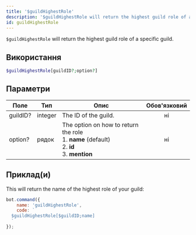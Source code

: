 ```yaml
---
title: '$guildHighestRole'
description: '$guildHighestRole will return the highest guild role of a specific guild.'
id: guildHighestRole
---
```


`$guildHighestRole` will return the highest guild role of a specific guild.

## Використання

```php
$guildHighestRole[guildID?;option?]
```

## Параметри

| Поле     | Тип     | Опис                                                                                                                       | Обов'язковий |
| -------- | ------- | -------------------------------------------------------------------------------------------------------------------------- |:------------:|
| guildID? | integer | The ID of the guild.                                                                                                       |      ні      |
| option?  | рядок   | The option on how to return the role <br /> 1. **name** (default) <br /> 2. **id** <br /> 3. **mention** |      ні      |

## Приклад(и)

This will return the name of the highest role of your guild:

```javascript
bot.command({
    name: 'guildHighestRole',
    code: `
  $guildHighestRole[$guildID;name]
  `
});
```
